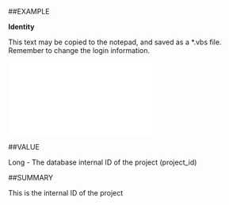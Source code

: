 
##EXAMPLE

**Identity**

This text may be copied to the notepad, and saved as a *.vbs file. Remember to change the login information.

![](..\..\Examples\vbs\SOProject.Example.vbs.txt)


##VALUE

Long - The database internal ID of the project (project_id)


##SUMMARY

This is the internal ID of the project

